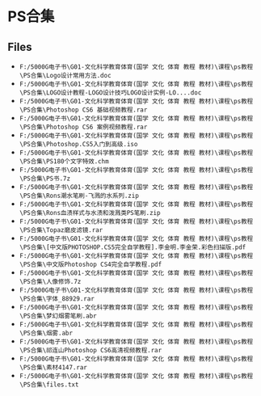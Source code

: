 # PS合集

## Files

- `F:/5000G电子书\G01-文化科学教育体育(国学 文化 体育 教程 教材)\课程\ps教程\PS合集\Logo设计常用方法.doc`
- `F:/5000G电子书\G01-文化科学教育体育(国学 文化 体育 教程 教材)\课程\ps教程\PS合集\LOGO设计教程-LOGO设计技巧LOGO设计实例-LO....doc`
- `F:/5000G电子书\G01-文化科学教育体育(国学 文化 体育 教程 教材)\课程\ps教程\PS合集\Photoshop CS6 基础视频教程.rar`
- `F:/5000G电子书\G01-文化科学教育体育(国学 文化 体育 教程 教材)\课程\ps教程\PS合集\Photoshop CS6 案例视频教程.rar`
- `F:/5000G电子书\G01-文化科学教育体育(国学 文化 体育 教程 教材)\课程\ps教程\PS合集\Photoshop.CS5入门到高级.iso`
- `F:/5000G电子书\G01-文化科学教育体育(国学 文化 体育 教程 教材)\课程\ps教程\PS合集\PS180个文字特效.chm`
- `F:/5000G电子书\G01-文化科学教育体育(国学 文化 体育 教程 教材)\课程\ps教程\PS合集\PS书.7z`
- `F:/5000G电子书\G01-文化科学教育体育(国学 文化 体育 教程 教材)\课程\ps教程\PS合集\Rons潮水笔刷-飞溅的水系列.zip`
- `F:/5000G电子书\G01-文化科学教育体育(国学 文化 体育 教程 教材)\课程\ps教程\PS合集\Rons血渍样式与水渍和泼溅类PS笔刷.zip`
- `F:/5000G电子书\G01-文化科学教育体育(国学 文化 体育 教程 教材)\课程\ps教程\PS合集\Topaz磨皮滤镜.rar`
- `F:/5000G电子书\G01-文化科学教育体育(国学 文化 体育 教程 教材)\课程\ps教程\PS合集\[中文版PHOTOSHOP.CS5完全自学教程].李金明.李金荣.彩色扫描版.pdf`
- `F:/5000G电子书\G01-文化科学教育体育(国学 文化 体育 教程 教材)\课程\ps教程\PS合集\中文版Photoshop CS4完全自学教程.pdf`
- `F:/5000G电子书\G01-文化科学教育体育(国学 文化 体育 教程 教材)\课程\ps教程\PS合集\人像修饰.7z`
- `F:/5000G电子书\G01-文化科学教育体育(国学 文化 体育 教程 教材)\课程\ps教程\PS合集\字体_88929.rar`
- `F:/5000G电子书\G01-文化科学教育体育(国学 文化 体育 教程 教材)\课程\ps教程\PS合集\梦幻烟雾笔刷.abr`
- `F:/5000G电子书\G01-文化科学教育体育(国学 文化 体育 教程 教材)\课程\ps教程\PS合集\烟雾.abr`
- `F:/5000G电子书\G01-文化科学教育体育(国学 文化 体育 教程 教材)\课程\ps教程\PS合集\祁连山Photoshop CS6高清视频教程.rar`
- `F:/5000G电子书\G01-文化科学教育体育(国学 文化 体育 教程 教材)\课程\ps教程\PS合集\素材4147.rar`
- `F:/5000G电子书\G01-文化科学教育体育(国学 文化 体育 教程 教材)\课程\ps教程\PS合集\files.txt`
